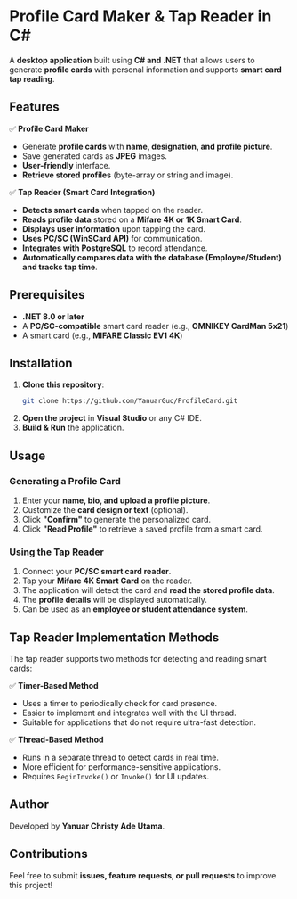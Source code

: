 # Profile Card Maker & Tap Reader in C#

A **desktop application** built using **C# and .NET** that allows users to generate **profile cards** with personal information and supports **smart card tap reading**.

## Features

✅ **Profile Card Maker**  
- Generate **profile cards** with **name, designation, and profile picture**.  
- Save generated cards as **JPEG** images.  
- **User-friendly** interface.  
- **Retrieve stored profiles** (byte-array or string and image).  

✅ **Tap Reader (Smart Card Integration)**  
- **Detects smart cards** when tapped on the reader.  
- **Reads profile data** stored on a **Mifare 4K or 1K Smart Card**.  
- **Displays user information** upon tapping the card.  
- **Uses PC/SC (WinSCard API)** for communication.  
- **Integrates with PostgreSQL** to record attendance.  
- **Automatically compares data with the database (Employee/Student) and tracks tap time**.  

## Prerequisites

- **.NET 8.0 or later**  
- A **PC/SC-compatible** smart card reader (e.g., **OMNIKEY CardMan 5x21**)  
- A smart card (e.g., **MIFARE Classic EV1 4K**)  

## Installation

1. **Clone this repository**:  
   ```sh
   git clone https://github.com/YanuarGuo/ProfileCard.git
   ```
2. **Open the project** in **Visual Studio** or any C# IDE.  
3. **Build & Run** the application.  

## Usage

### Generating a Profile Card

1. Enter your **name, bio, and upload a profile picture**.  
2. Customize the **card design or text** (optional).  
3. Click **"Confirm"** to generate the personalized card.  
4. Click **"Read Profile"** to retrieve a saved profile from a smart card.  

### Using the Tap Reader

1. Connect your **PC/SC smart card reader**.  
2. Tap your **Mifare 4K Smart Card** on the reader.  
3. The application will detect the card and **read the stored profile data**.  
4. The **profile details** will be displayed automatically.  
5. Can be used as an **employee or student attendance system**.  

## Tap Reader Implementation Methods

The tap reader supports two methods for detecting and reading smart cards:  

✅ **Timer-Based Method**  
- Uses a timer to periodically check for card presence.  
- Easier to implement and integrates well with the UI thread.  
- Suitable for applications that do not require ultra-fast detection.  

✅ **Thread-Based Method**  
- Runs in a separate thread to detect cards in real time.  
- More efficient for performance-sensitive applications.  
- Requires `BeginInvoke()` or `Invoke()` for UI updates.  

## Author

Developed by **Yanuar Christy Ade Utama**.  

## Contributions

Feel free to submit **issues, feature requests, or pull requests** to improve this project!  
